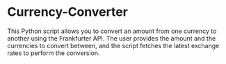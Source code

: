 # Currency-Converter
This Python script allows you to convert an amount from one currency to another using the Frankfurter API. The user provides the amount and the currencies to convert between, and the script fetches the latest exchange rates to perform the conversion.
